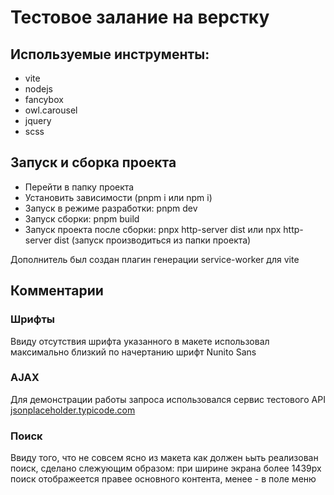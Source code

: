 # Тестовое залание на верстку

## Используемые инструменты:

- vite
- nodejs
- fancybox
- owl.carousel
- jquery
- scss

## Запуск и сборка проекта

- Перейти в папку проекта
- Установить зависимости (pnpm i или npm i)
- Запуск в режиме разработки: pnpm dev
- Запуск сборки: pnpm build
- Запуск проекта после сборки: pnpx http-server dist или npx http-server dist (запуск производиться из папки проекта)

Дополнитель был создан плагин генерации service-worker для vite

## Комментарии

### Шрифты

Ввиду отсутствия шрифта указанного в макете использовал максимально близкий по начертанию шрифт Nunito Sans

### AJAX

Для демонстрации работы запроса использовался сервис тестового API [jsonplaceholder.typicode.com](https://jsonplaceholder.typicode.com)

### Поиск

Ввиду того, что не совсем ясно из макета как должен ьыть реализован поиск, сделано слежующим образом: при ширине экрана более 1439px поиск отображеется правее основного контента, менее - в поле меню
